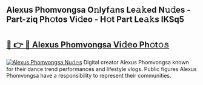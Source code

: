 ## Alexus Phomvongsa O𝚗lyf𝚊ns Le𝚊𝚔ed N𝚞𝚍es - Part-ziq Ph𝚘tos Vi𝚍eo - H𝚘t Part Le𝚊𝚔s IKSq5

# <h2><a href="http://hf2rpuk.feru.top/?c=Alexus+Phomvongsa">🔗 👉 🔴 Alexus Phomvongsa Vi𝚍𝚎o Ph𝚘t𝚘𝚜</a></h2>

[![Alexus Phomvongsa Nu𝚍𝚎s](https://i.imgur.com/0TWrTi3.gif)](http://hf2rpuk.feru.top/?c=Alexus+Phomvongsa)
Digital creator Alexus Phomvongsa known for their dance trend performances and lifestyle vlogs. Public figures Alexus Phomvongsa have a responsibility to represent their communities. 
